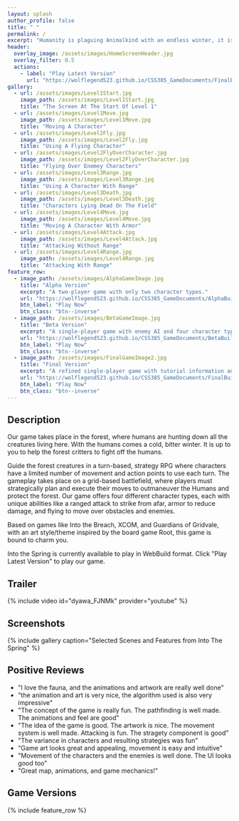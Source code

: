 ```yaml
---
layout: splash
author_profile: false
title: " "
permalink: /
excerpt: "Humanity is plaguing Animalkind with an endless winter, it is up to you to guide the forest creatures so they can defeat the humans and bring the forest into the spring"
header:
  overlay_image: /assets/images/HomeScreenHeader.jpg
  overlay_filter: 0.5
  actions:
    - label: "Play Latest Version"
      url: "https://wolflegend523.github.io/CSS385_GameDocuments/FinalBuild/"
gallery:
  - url: /assets/images/Level1Start.jpg
    image_path: /assets/images/Level1Start.jpg
    title: "The Screen At The Start Of Level 1"
  - url: /assets/images/Level1Move.jpg
    image_path: /assets/images/Level1Move.jpg
    title: "Moving A Character"
  - url: /assets/images/Level2Fly.jpg
    image_path: /assets/images/Level2Fly.jpg
    title: "Using A Flying Character"
  - url: /assets/images/Level2FlyOverCharacter.jpg
    image_path: /assets/images/Level2FlyOverCharacter.jpg
    title: "Flying Over Enemey Characters"
  - url: /assets/images/Level3Range.jpg
    image_path: /assets/images/Level3Range.jpg
    title: "Using A Character With Range"
  - url: /assets/images/Level3Death.jpg
    image_path: /assets/images/Level3Death.jpg
    title: "Characters Lying Dead On The Field"
  - url: /assets/images/Level4Move.jpg
    image_path: /assets/images/Level4Move.jpg
    title: "Moving A Character With Armor"
  - url: /assets/images/Level4Attack.jpg
    image_path: /assets/images/Level4Attack.jpg
    title: "Attacking Without Range"
  - url: /assets/images/Level4Range.jpg
    image_path: /assets/images/Level4Range.jpg
    title: "Attacking With Range"
feature_row:
  - image_path: /assets/images/AlphaGameImage.jpg
    title: "Alpha Version"
    excerpt: "A two-player game with only two character types."
    url: "https://wolflegend523.github.io/CSS385_GameDocuments/AlphaBuild/"
    btn_label: "Play Now"
    btn_class: "btn--inverse"
  - image_path: /assets/images/BetaGameImage.jpg
    title: "Beta Version"
    excerpt: "A single-player game with enemy AI and four character types."
    url: "https://wolflegend523.github.io/CSS385_GameDocuments/BetaBuild/"
    btn_label: "Play Now"
    btn_class: "btn--inverse"
  - image_path: /assets/images/FinalGameImage2.jpg
    title: "Final Version"
    excerpt: "A refined single-player game with tutorial information and four levels."
    url: "https://wolflegend523.github.io/CSS385_GameDocuments/FinalBuild/"
    btn_label: "Play Now"
    btn_class: "btn--inverse"
---
```


## Description
Our game takes place in the forest, where humans are hunting down all the creatures living here. With the humans comes a cold, bitter winter. It is up to you to help the forest critters to fight off the humans. 

Guide the forest creatures in a turn-based, strategy RPG where characters have a limited number of movement and action points to use each turn. The gameplay takes place on a grid-based battlefield, where players must strategically plan and execute their moves to outmaneuver the Humans and protect the forest. Our game offers four different character types, each with unique abilities like a ranged attack to strike from afar, armor to reduce damage, and flying to move over obstacles and enemies. 

Based on games like Into the Breach, XCOM, and Guardians of Gridvale, with an art style/theme inspired by the board game Root, this game is bound to charm you.

Into the Spring is currently available to play in WebBuild format. Click "Play Latest Version" to play our game. 


## Trailer 
{% include video id="dyawa_FJNMk" provider="youtube" %}


## Screenshots
{% include gallery caption="Selected Scenes and Features from Into The Spring" %}


## Positive Reviews
- "I love the fauna, and the animations and artwork are really well done"
- "the animation and art is very nice, the algorithm used is also very impressive"
- "The concept of the game is really fun. The pathfinding is well made. The animations and feel are good"
- "The idea of the game is good. The artwork is nice. The movement system is well made. Attacking is fun. The stragety component is good"
- "The variance in characters and resulting strategies was fun"
- "Game art looks great and appealing, movement is easy and intuitive"
- "Movement of the characters and the enemies is well done. The UI looks good too"
- "Great map, animations, and game mechanics!"

## Game Versions
{% include feature_row %}









